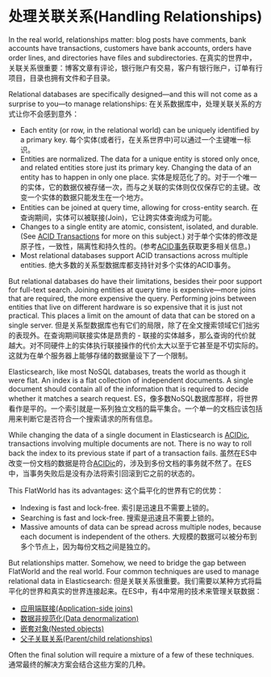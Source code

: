 ﻿# 处理关联关系(Handling Relationships)

In the real world, relationships matter: blog posts have comments, bank accounts have transactions, customers have bank accounts, orders have order lines, and directories have files and subdirectories.
在真实的世界中，关联关系很重要：博客文章有评论，银行账户有交易，客户有银行账户，订单有行项目，目录也拥有文件和子目录。

Relational databases are specifically designed—and this will not come as a surprise to you—to manage relationships:
在关系数据库中，处理关联关系的方式让你不会感到意外：

- Each entity (or row, in the relational world) can be uniquely identified by a primary key. 每个实体(或者行，在关系世界中)可以通过一个主键唯一标识。
- Entities are normalized. The data for a unique entity is stored only once, and related entities store just its primary key. Changing the data of an entity has to happen in only one place. 实体是规范化了的。对于一个唯一的实体，它的数据仅被存储一次，而与之关联的实体则仅仅保存它的主键。改变一个实体的数据只能发生在一个地方。
- Entities can be joined at query time, allowing for cross-entity search. 在查询期间，实体可以被联接(Join)，它让跨实体查询成为可能。
- Changes to a single entity are atomic, consistent, isolated, and durable. (See [ACID Transactions](http://en.wikipedia.org/wiki/ACID_transactions) for more on this subject.) 对于单个实体的修改是原子性，一致性，隔离性和持久性的。(参考[ACID事务](http://en.wikipedia.org/wiki/ACID_transactions)获取更多相关信息。)
- Most relational databases support ACID transactions across multiple entities. 绝大多数的关系型数据库都支持针对多个实体的ACID事务。

But relational databases do have their limitations, besides their poor support for full-text search. Joining entities at query time is expensive—more joins that are required, the more expensive the query. Performing joins between entities that live on different hardware is so expensive that it is just not practical. This places a limit on the amount of data that can be stored on a single server.
但是关系型数据库也有它们的局限，除了在全文搜索领域它们拙劣的表现外。在查询期间联接实体是昂贵的 - 联接的实体越多，那么查询的代价就越大。对不同硬件上的实体执行联接操作的代价太大以至于它甚至是不切实际的。这就为在单个服务器上能够存储的数据量设下了一个限制。

Elasticsearch, like most NoSQL databases, treats the world as though it were flat. An index is a flat collection of independent documents. A single document should contain all of the information that is required to decide whether it matches a search request.
ES，像多数NoSQL数据库那样，将世界看作是平的。一个索引就是一系列独立文档的扁平集合。一个单一的文档应该包括用来判断它是否符合一个搜索请求的所有信息。

While changing the data of a single document in Elasticsearch is [ACIDic](http://en.wikipedia.org/wiki/ACID_transactions), transactions involving multiple documents are not. There is no way to roll back the index to its previous state if part of a transaction fails.
虽然在ES中改变一份文档的数据是符合[ACIDic](http://en.wikipedia.org/wiki/ACID_transactions)的，涉及到多份文档的事务就不然了。在ES中，当事务失败后是没有办法将索引回滚到它之前的状态的。

This FlatWorld has its advantages:
这个扁平化的世界有它的优势：

- Indexing is fast and lock-free. 索引是迅速且不需要上锁的。
- Searching is fast and lock-free. 搜索是迅速且不需要上锁的。
- Massive amounts of data can be spread across multiple nodes, because each document is independent of the others. 大规模的数据可以被分布到多个节点上，因为每份文档之间是独立的。

But relationships matter. Somehow, we need to bridge the gap between FlatWorld and the real world. Four common techniques are used to manage relational data in Elasticsearch:
但是关联关系很重要。我们需要以某种方式将扁平化的世界和真实的世界连接起来。在ES中，有4中常用的技术来管理关联数据：

- [应用端联接(Application-side joins)](https://www.elastic.co/guide/en/elasticsearch/guide/current/application-joins.html)
- [数据非规范化(Data denormalization)](https://www.elastic.co/guide/en/elasticsearch/guide/current/denormalization.html)
- [嵌套对象(Nested objects)](https://www.elastic.co/guide/en/elasticsearch/guide/current/nested-objects.html)
- [父子关联关系(Parent/child relationships)](https://www.elastic.co/guide/en/elasticsearch/guide/current/parent-child.html)

Often the final solution will require a mixture of a few of these techniques.
通常最终的解决方案会结合这些方案的几种。
